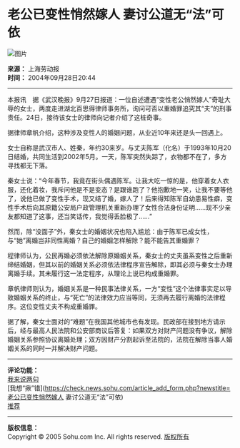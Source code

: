 # 老公已变性悄然嫁人 妻讨公道无“法”可依

![图片](https://images.sohu.com/ccc.gif)

**来源：** 上海劳动报  
**时间：** 2004年09月28日20:44  

---

本报讯　据《武汉晚报》9月27日报道：一位自述遭遇“变性老公悄然嫁人”奇耻大辱的女士，两度走进湖北百思得律师事务所，询问可否以重婚罪追究其“夫”的刑事责任。24日，接待该女士的律师向记者介绍了这桩奇事。

据律师章帆介绍，这种涉及变性人的婚姻问题，从业近10年来还是头一回遇上。

女士自称是武汉市人、姓秦，年约30来岁。与丈夫陈军（化名）于1993年10月20日结婚，共同生活到2002年5月。一天，陈军突然失踪了，衣物都不在了，多方寻找都无下落。

秦女士说：“今年春节，我竟在街头偶遇陈军。让我大吃一惊的是，他穿着女人衣服，还化着妆，我斥问他是不是变态？是跟谁跑了？他抱歉地一笑，让我不要等他了，说他已做了变性手术，现又结了婚，嫁人了！后来得知陈军自幼患易性癖，变性手术后向其原籍公安局户政管理机关重新办理了女性合法身份证明……现不少亲友都知道了这事，还当笑话传，我觉得丢脸极了……”

然而，除“没面子”外，秦女士的婚姻状况也陷入尴尬：由于陈军已成女性，与“她”离婚岂非同性离婚？自己的婚姻怎样解除？能不能告其重婚罪？

程律师认为，公民再婚必须依法解除原婚姻关系，秦女士的丈夫虽系变性之后重新缔结婚姻，但其以前的婚姻关系必须依法律程序宣告解除，即其必须与秦女士办理离婚手续。其未履行这一法定程序，从理论上说已构成重婚罪。

章帆律师则认为，婚姻关系是一种民事法律关系，一方“变性”这个法律事实足以导致婚姻关系的终止，与“死亡”的法律效力应当等同，无须再去履行离婚的法律程序。这位变性丈夫不构成重婚罪。

据了解，秦女士面对的“难题”在我国其他城市也有发现。民政部在接到地方请示后，经与最高人民法院和公安部商议后答复：如果双方对财产问题没有争议，解除婚姻关系参照协议离婚处理；双方因财产分割起诉至法院的，法院在解除当事人婚姻关系的同时一并解决财产问题。

---

**评论功能：**  
[我来说两句](https://comment.news.sohu.com/comment/topic.jsp?id=222285866)  
[我想“揪”错](https://check.news.sohu.com/article_add_form.php?newstitle=老公已变性悄然嫁人 妻讨公道无“法”可依)  
[推荐](https://dynamic.sohu.com/template/system/sendsms.jsp?TITLE=%C0%CF%B9%AB%D2%D1%B1%E4%D0%D4%C7%C4%C8%BB%BC%DE%C8%CB+%C6%DE%CC%D6%B9%AB%B5%C0%CE%DE%A1%B0%B7%A8%A1%B1%BF%C9%D2%C0&CLS=1&URL=https://news.sohu.com/20040928/n222285866.shtml)

---

**版权信息：**  
Copyright © 2005 Sohu.com Inc. All rights reserved. [版权所有](https://www.sohu.com/about/copyright.html)
